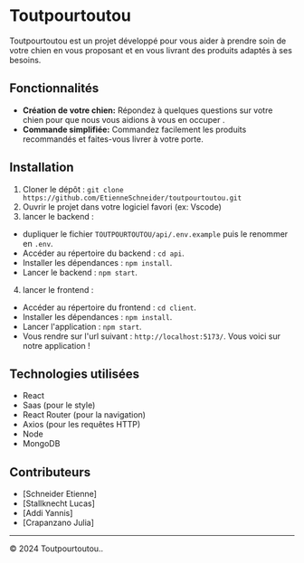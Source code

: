 # Toutpourtoutou

Toutpourtoutou est un projet développé pour vous aider à prendre soin de votre chien en vous proposant et en vous livrant des produits adaptés à ses besoins.

## Fonctionnalités

- **Création de votre chien:** Répondez à quelques questions sur votre chien pour que nous vous aidions à vous en occuper .
- **Commande simplifiée:** Commandez facilement les produits recommandés et faites-vous livrer à votre porte.

## Installation

1. Cloner le dépôt : `git clone https://github.com/EtienneSchneider/toutpourtoutou.git`
2. Ouvrir le projet dans votre logiciel favori (ex: Vscode)
3. lancer le backend : 
- dupliquer le fichier `TOUTPOURTOUTOU/api/.env.example` puis le renommer en `.env`. 
- Accéder au répertoire du backend : `cd api`.
- Installer les dépendances : `npm install`.
- Lancer le backend : `npm start`. 
4. lancer le frontend :
- Accéder au répertoire du frontend : `cd client`.
- Installer les dépendances : `npm install`.
- Lancer l'application : `npm start`.
- Vous rendre sur l'url suivant : `http://localhost:5173/`. Vous voici sur notre application ! 

## Technologies utilisées

- React
- Saas (pour le style)
- React Router (pour la navigation)
- Axios (pour les requêtes HTTP)
- Node
- MongoDB

## Contributeurs

- [Schneider Etienne]
- [Stallknecht Lucas]
- [Addi Yannis]
- [Crapanzano Julia]


---

© 2024 Toutpourtoutou..
